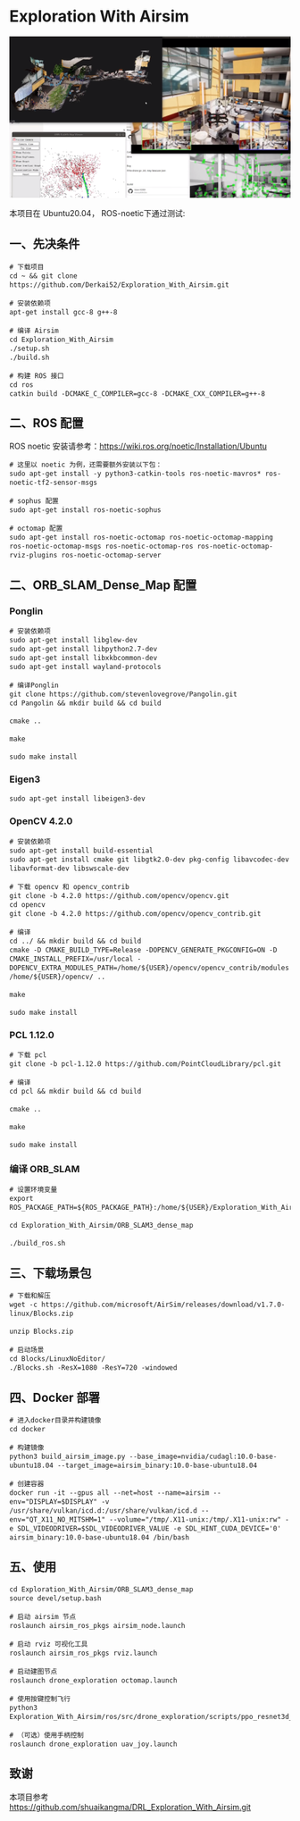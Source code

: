 # Exploration With Airsim

![img](./docs/images/result.png)


本项目在 Ubuntu20.04， ROS-noetic下通过测试:

## 一、先决条件
```shell
# 下载项目
cd ~ && git clone https://github.com/Derkai52/Exploration_With_Airsim.git

# 安装依赖项
apt-get install gcc-8 g++-8

# 编译 Airsim
cd Exploration_With_Airsim
./setup.sh
./build.sh

# 构建 ROS 接口
cd ros
catkin build -DCMAKE_C_COMPILER=gcc-8 -DCMAKE_CXX_COMPILER=g++-8
```
## 二、ROS 配置

ROS noetic 安装请参考：https://wiki.ros.org/noetic/Installation/Ubuntu

```shell
# 这里以 noetic 为例，还需要额外安装以下包：
sudo apt-get install -y python3-catkin-tools ros-noetic-mavros* ros-noetic-tf2-sensor-msgs

# sophus 配置
sudo apt-get install ros-noetic-sophus

# octomap 配置
sudo apt-get install ros-noetic-octomap ros-noetic-octomap-mapping ros-noetic-octomap-msgs ros-noetic-octomap-ros ros-noetic-octomap-rviz-plugins ros-noetic-octomap-server
```

## 二、ORB_SLAM_Dense_Map 配置
### Ponglin
```shell
# 安装依赖项
sudo apt-get install libglew-dev
sudo apt-get install libpython2.7-dev
sudo apt-get install libxkbcommon-dev
sudo apt-get install wayland-protocols

# 编译Ponglin
git clone https://github.com/stevenlovegrove/Pangolin.git
cd Pangolin && mkdir build && cd build

cmake ..

make

sudo make install
```
### Eigen3
```shell
sudo apt-get install libeigen3-dev
```

### OpenCV 4.2.0
```shell
# 安装依赖项
sudo apt-get install build-essential
sudo apt-get install cmake git libgtk2.0-dev pkg-config libavcodec-dev libavformat-dev libswscale-dev

# 下载 opencv 和 opencv_contrib
git clone -b 4.2.0 https://github.com/opencv/opencv.git
cd opencv
git clone -b 4.2.0 https://github.com/opencv/opencv_contrib.git

# 编译
cd ../ && mkdir build && cd build
cmake -D CMAKE_BUILD_TYPE=Release -DOPENCV_GENERATE_PKGCONFIG=ON -D CMAKE_INSTALL_PREFIX=/usr/local -DOPENCV_EXTRA_MODULES_PATH=/home/${USER}/opencv/opencv_contrib/modules /home/${USER}/opencv/ ..

make

sudo make install
```

### PCL 1.12.0
```shell
# 下载 pcl
git clone -b pcl-1.12.0 https://github.com/PointCloudLibrary/pcl.git

# 编译
cd pcl && mkdir build && cd build

cmake ..

make 

sudo make install
```
### 编译 ORB_SLAM
```shell
# 设置环境变量
export ROS_PACKAGE_PATH=${ROS_PACKAGE_PATH}:/home/${USER}/Exploration_With_Airsim/ORB_SLAM3_dense_map/Examples/ROS

cd Exploration_With_Airsim/ORB_SLAM3_dense_map

./build_ros.sh
```

## 三、下载场景包
```shell
# 下载和解压
wget -c https://github.com/microsoft/AirSim/releases/download/v1.7.0-linux/Blocks.zip

unzip Blocks.zip

# 启动场景
cd Blocks/LinuxNoEditor/
./Blocks.sh -ResX=1080 -ResY=720 -windowed
```


## 四、Docker 部署
```shell
# 进入docker目录并构建镜像
cd docker 

# 构建镜像
python3 build_airsim_image.py --base_image=nvidia/cudagl:10.0-base-ubuntu18.04 --target_image=airsim_binary:10.0-base-ubuntu18.04

# 创建容器
docker run -it --gpus all --net=host --name=airsim --env="DISPLAY=$DISPLAY" -v /usr/share/vulkan/icd.d:/usr/share/vulkan/icd.d --env="QT_X11_NO_MITSHM=1" --volume="/tmp/.X11-unix:/tmp/.X11-unix:rw" -e SDL_VIDEODRIVER=$SDL_VIDEODRIVER_VALUE -e SDL_HINT_CUDA_DEVICE='0' airsim_binary:10.0-base-ubuntu18.04 /bin/bash
```

## 五、使用
```shell
cd Exploration_With_Airsim/ORB_SLAM3_dense_map
source devel/setup.bash

# 启动 airsim 节点
roslaunch airsim_ros_pkgs airsim_node.launch

# 启动 rviz 可视化工具
roslaunch airsim_ros_pkgs rviz.launch

# 启动建图节点
roslaunch drone_exploration octomap.launch

# 使用按键控制飞行
python3 Exploration_With_Airsim/ros/src/drone_exploration/scripts/ppo_resnet3d_test_single.py

# （可选）使用手柄控制
roslaunch drone_exploration uav_joy.launch
```

## 致谢
本项目参考 https://github.com/shuaikangma/DRL_Exploration_With_Airsim.git
